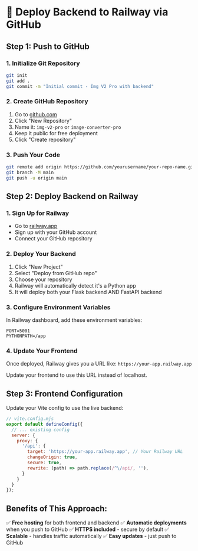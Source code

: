 # 🚀 Deploy Backend to Railway via GitHub

## Step 1: Push to GitHub

### 1. Initialize Git Repository
```bash
git init
git add .
git commit -m "Initial commit - Img V2 Pro with backend"
```

### 2. Create GitHub Repository
1. Go to [github.com](https://github.com)
2. Click "New Repository"
3. Name it: `img-v2-pro` or `image-converter-pro`
4. Keep it public for free deployment
5. Click "Create repository"

### 3. Push Your Code
```bash
git remote add origin https://github.com/yourusername/your-repo-name.git
git branch -M main
git push -u origin main
```

## Step 2: Deploy Backend on Railway

### 1. Sign Up for Railway
- Go to [railway.app](https://railway.app)
- Sign up with your GitHub account
- Connect your GitHub repository

### 2. Deploy Your Backend
1. Click "New Project"
2. Select "Deploy from GitHub repo"
3. Choose your repository
4. Railway will automatically detect it's a Python app
5. It will deploy both your Flask backend AND FastAPI backend

### 3. Configure Environment Variables
In Railway dashboard, add these environment variables:
```
PORT=5001
PYTHONPATH=/app
```

### 4. Update Your Frontend
Once deployed, Railway gives you a URL like: `https://your-app.railway.app`

Update your frontend to use this URL instead of localhost.

## Step 3: Frontend Configuration

Update your Vite config to use the live backend:

```javascript
// vite.config.mjs
export default defineConfig({
  // ... existing config
  server: {
    proxy: {
      '/api': {
        target: 'https://your-app.railway.app', // Your Railway URL
        changeOrigin: true,
        secure: true,
        rewrite: (path) => path.replace(/^\/api/, ''),
      }
    }
  }
});
```

## Benefits of This Approach:
✅ **Free hosting** for both frontend and backend
✅ **Automatic deployments** when you push to GitHub
✅ **HTTPS included** - secure by default
✅ **Scalable** - handles traffic automatically
✅ **Easy updates** - just push to GitHub